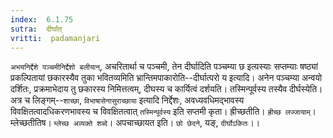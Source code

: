 ```yaml
---
index:  6.1.75
sutra:  दीर्घात्
vritti:  padamanjari
---
```


`अभयनिर्द्देशे पञ्चमीनिर्द्देशो बलीयान्`, अचरितार्था च पञ्चमी, तेन दीर्घादिति पञ्चम्या छ इत्यस्याः सप्तम्याः षष्ठ्यां प्रकल्पितायां छकारस्यैव तुका भवितव्यमिति भ्रान्तिमपाकारोति--दीर्घात्परो य इत्यादि। अनेन पञ्चम्या अन्वयो दर्शितः, प्रक्रमाभेदाय तु छकारस्य निमित्तत्वम्, दीघस्य च कार्यित्वं दर्शयति। तस्मिन्पूर्वस्य तस्यैव दीर्घस्येति। अत्र च लिङ्गम्--`शाच्छा`, `विभाषासेनासुराच्छाया` इत्यादि निर्द्देशः, अवध्यवधिमद्भावस्य विवक्षितत्वादधिकरणभावस्य च विवक्षितत्वात् `तस्मिन्पूर्वस्य` इति सप्तमी कृता। ह्रीच्छतीति। `ह्रीच्छ लज्जायाम्`। म्लेच्छतीतिष। `म्लेच्छ अव्यक्ते शब्दे`। अपचाच्छायत इति। `छो छेदने`, यङ्, `दीर्घोऽकितः`।।


